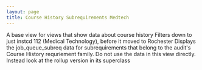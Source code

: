 ```yaml
---
layout: page
title: Course History Subrequirements Medtech
---
```


A base view for views that show data about course history
Filters down to just instcd 112 (Medical Technology), before it moved to Rochester
Displays the job_queue_subreq data for subrequirements that belong to the audit's Course History requriement family.
Do not use the data in this view directly. Instead look at the rollup version in its superclass
